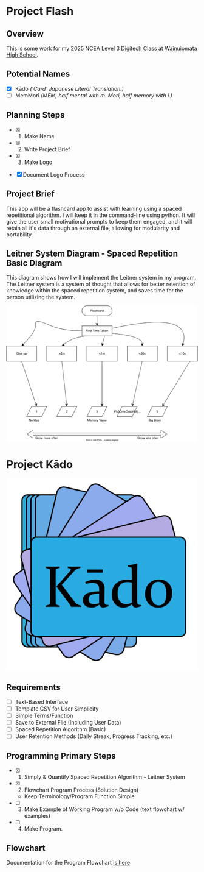 # Project Flash

## Overview

This is some work for my 2025 NCEA Level 3 Digitech Class at [Wainuiomata High School](https://wainuiomatahigh.school.nz/).

## Potential Names

- [x] Kādo *('Card' Japanese Literal Translation.)*
- [ ] MemMori *(MEM, half mental with m. Mori, half memory with i.)*

## Planning Steps

- [x] 1. Make Name
- [x] 2. Write Project Brief
- [x] 3. Make Logo

- [x] Document Logo Process

## Project Brief

This app will be a flashcard app to assist with learning using a spaced repetitional algorithm. I will keep it in the command-line using python. It will give the user small motivational prompts to keep them engaged, and it will retain all it's data through an external file, allowing for modularity and portability.

## Leitner System Diagram - Spaced Repetition Basic Diagram

This diagram shows how I will implement the Leitner system in my program. The Leitner system is a system of thought that allows for better retention of knowledge within the spaced repetition system, and saves time for the person utilizing the system.

![LeitnerSystem](leitnerSystemDiagram/LeitnerSystem.drawio.svg)

# Project Kādo

![KadoLogo](Logo/Kado-v2(1600x1600).png)

## Requirements

- [ ] Text-Based Interface
- [ ] Template CSV for User Simplicity
- [ ] Simple Terms/Function
- [ ] Save to External File (Including User Data)
- [ ] Spaced Repetition Algorithm (Basic)
- [ ] User Retention Methods (Daily Streak, Progress Tracking, etc.)

## Programming Primary Steps

- [x] 1. Simply & Quantify Spaced Repetition Algorithm - Leitner System
- [x] 2. Flowchart Program Process (Solution Design)
    - Keep Terminology/Program Function Simple
- [ ] 3. Make Example of Working Program w/o Code (text flowchart w/ examples)
- [ ] 4. Make Program.

## Flowchart

Documentation for the Program Flowchart [is here](programDiagram/)